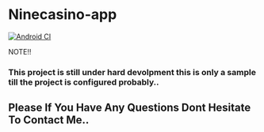 # Ninecasino-app

[![Android CI](https://github.com/mafiono/Ninecasino-app/actions/workflows/android.yml/badge.svg?branch=master)](https://github.com/mafiono/Ninecasino-app/actions/workflows/android.yml)

NOTE!!

### This project is still under hard devolpment this is only a sample till the project is configured probably..

## Please If You Have Any Questions Dont Hesitate To Contact Me..

